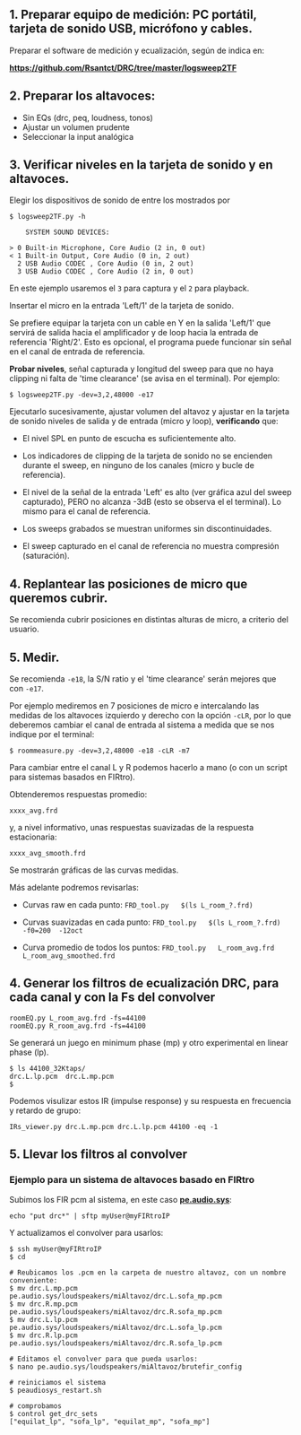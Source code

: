 ## 1. Preparar equipo de medición: PC portátil, tarjeta de sonido USB, micrófono y cables.

Preparar el software de medición y ecualización, según de indica en:

**https://github.com/Rsantct/DRC/tree/master/logsweep2TF**  

## 2. Preparar los altavoces:

- Sin EQs (drc, peq, loudness, tonos)
- Ajustar un volumen prudente
- Seleccionar la input analógica

## 3. Verificar niveles en la tarjeta de sonido y en altavoces.

Elegir los dispositivos de sonido de entre los mostrados por 

    $ logsweep2TF.py -h

        SYSTEM SOUND DEVICES:

    > 0 Built-in Microphone, Core Audio (2 in, 0 out)
    < 1 Built-in Output, Core Audio (0 in, 2 out)
      2 USB Audio CODEC , Core Audio (0 in, 2 out)
      3 USB Audio CODEC , Core Audio (2 in, 0 out)

En este ejemplo usaremos el `3` para captura y el `2` para playback.

Insertar el micro en la entrada 'Left/1' de la tarjeta de sonido.

Se prefiere equipar la tarjeta con un cable en Y en la salida 'Left/1' que servirá de salida hacia el amplificador y de loop hacia la entrada de referencia 'Right/2'. Esto es opcional, el programa puede funcionar sin señal en el canal de entrada de referencia.

**Probar niveles**, señal capturada y longitud del sweep para que no haya clipping ni falta de 'time clearance' (se avisa en el terminal). Por ejemplo:

    $ logsweep2TF.py -dev=3,2,48000 -e17

Ejecutarlo sucesivamente, ajustar volumen del altavoz y ajustar en la tarjeta de sonido niveles de salida y de entrada (micro y loop), **verificando** que:

- El nivel SPL en punto de escucha es suficientemente alto.

- Los indicadores de clipping de la tarjeta de sonido no se encienden durante el sweep, en ninguno de los canales (micro y bucle de referencia).

- El nivel de la señal de la entrada 'Left' es alto (ver gráfica azul del sweep capturado), PERO no alcanza -3dB (esto se observa el el terminal). Lo mismo para el canal de referencia.

- Los sweeps grabados se muestran uniformes sin discontinuidades.

- El sweep capturado en el canal de referencia no muestra compresión (saturación).


## 4. Replantear las posiciones de micro que queremos cubrir.

Se recomienda cubrir posiciones en distintas alturas de micro, a criterio del usuario.


## 5. Medir.
    
Se recomienda `-e18`, la S/N ratio y el 'time clearance' serán mejores que con `-e17`.

Por ejemplo mediremos en 7 posiciones de micro e intercalando las medidas de los altavoces izquierdo y derecho con la opción `-cLR`, por lo que deberemos cambiar el canal de entrada al sistema a medida que se nos indique por el terminal:

    $ roommeasure.py -dev=3,2,48000 -e18 -cLR -m7

Para cambiar entre el canal L y R podemos hacerlo a mano (o con un script para sistemas basados en FIRtro).

Obtenderemos respuestas promedio:

    xxxx_avg.frd

y, a nivel informativo, unas respuestas suavizadas de la respuesta estacionaria:

    xxxx_avg_smooth.frd

Se mostrarán gráficas de las curvas medidas.

Más adelante podremos revisarlas:

- Curvas raw en cada punto: `FRD_tool.py   $(ls L_room_?.frd)`

- Curvas suavizadas en cada punto: `FRD_tool.py   $(ls L_room_?.frd)  -f0=200  -12oct`

- Curva promedio de todos los puntos: `FRD_tool.py   L_room_avg.frd   L_room_avg_smoothed.frd`

## 4. Generar los filtros de ecualización DRC, para cada canal y con la Fs del convolver

    roomEQ.py L_room_avg.frd -fs=44100
    roomEQ.py R_room_avg.frd -fs=44100
    
Se generará un juego en minimum phase (mp) y otro experimental en linear phase (lp).

    $ ls 44100_32Ktaps/
    drc.L.lp.pcm  drc.L.mp.pcm
    $ 


Podemos visulizar estos IR (impulse response) y su respuesta en frecuencia y retardo de grupo:

    IRs_viewer.py drc.L.mp.pcm drc.L.lp.pcm 44100 -eq -1
    
## 5. Llevar los filtros al convolver

### Ejemplo para un sistema de altavoces basado en **FIRtro**

Subimos los FIR pcm al sistema, en este caso **[pe.audio.sys](https://github.com/AudioHumLab/pe.audio.sys)**:
    
    echo "put drc*" | sftp myUser@myFIRtroIP
    
Y actualizamos el convolver para usarlos:

    $ ssh myUser@myFIRtroIP
    $ cd

    # Reubicamos los .pcm en la carpeta de nuestro altavoz, con un nombre conveniente:
    $ mv drc.L.mp.pcm pe.audio.sys/loudspeakers/miAltavoz/drc.L.sofa_mp.pcm
    $ mv drc.R.mp.pcm pe.audio.sys/loudspeakers/miAltavoz/drc.R.sofa_mp.pcm
    $ mv drc.L.lp.pcm pe.audio.sys/loudspeakers/miAltavoz/drc.L.sofa_lp.pcm
    $ mv drc.R.lp.pcm pe.audio.sys/loudspeakers/miAltavoz/drc.R.sofa_lp.pcm
    
    # Editamos el convolver para que pueda usarlos:
    $ nano pe.audio.sys/loudspeakers/miAltavoz/brutefir_config
    
    # reiniciamos el sistema
    $ peaudiosys_restart.sh
    
    # comprobamos
    $ control get_drc_sets
    ["equilat_lp", "sofa_lp", "equilat_mp", "sofa_mp"]


